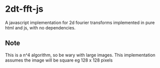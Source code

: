 # 2dt-fft-js

A javascript implementation for 2d fourier transforms implemented in pure html and js, with no dependencies.

## Note

This is a n^4 algorithm, so be wary with large images. This implementation assumes the image will be square eg 128 x 128 pixels
